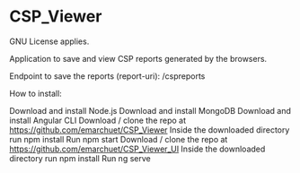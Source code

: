 # CSP_Viewer
GNU License applies.

Application to save and view CSP reports generated by the browsers.

Endpoint to save the reports (report-uri): /cspreports

How to install:

Download and install Node.js
Download and install MongoDB
Download and install Angular CLI
Download / clone the repo at https://github.com/emarchuet/CSP_Viewer
Inside the downloaded directory run npm install
Run npm start
Download / clone the repo at https://github.com/emarchuet/CSP_Viewer_UI
Inside the downloaded directory run npm install
Run ng serve
